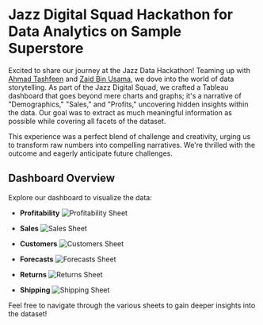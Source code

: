 # Jazz Digital Squad Hackathon for Data Analytics on Sample Superstore

Excited to share our journey at the Jazz Data Hackathon! Teaming up with [Ahmad Tashfeen](https://github.com/ahmadtash7) and [Zaid Bin Usama](https://github.com/zaidbinusama), we dove into the world of data storytelling. As part of the Jazz Digital Squad, we crafted a Tableau dashboard that goes beyond mere charts and graphs; it's a narrative of "Demographics," "Sales," and "Profits," uncovering hidden insights within the data. Our goal was to extract as much meaningful information as possible while covering all facets of the dataset.

This experience was a perfect blend of challenge and creativity, urging us to transform raw numbers into compelling narratives. We're thrilled with the outcome and eagerly anticipate future challenges.

## Dashboard Overview

Explore our dashboard to visualize the data:

- **Profitability**
  ![Profitability Sheet](https://github.com/Lethaldroid/sample_superstore_analysis_jds/assets/94099496/80fb5c5d-710e-4d6e-ae19-e4fff4b44a54)

- **Sales**
  ![Sales Sheet](https://github.com/Lethaldroid/sample_superstore_analysis_jds/assets/94099496/6f3b8a88-97bf-4899-ad7f-89a93084fdd3)

- **Customers**
  ![Customers Sheet](https://github.com/Lethaldroid/sample_superstore_analysis_jds/assets/94099496/b275fedf-7bce-481b-9dca-ff36da7bf506)

- **Forecasts**
  ![Forecasts Sheet](https://github.com/Lethaldroid/sample_superstore_analysis_jds/assets/94099496/d5b56647-d8fa-48c5-8a4a-618cb0566fe2)

- **Returns**
  ![Returns Sheet](https://github.com/Lethaldroid/sample_superstore_analysis_jds/assets/94099496/72ab3fbc-cb0e-4b57-b32a-43c6cc026ae0)

- **Shipping**
  ![Shipping Sheet](https://github.com/Lethaldroid/sample_superstore_analysis_jds/assets/94099496/047e742f-a84e-42a7-a5eb-d116c7784077)

Feel free to navigate through the various sheets to gain deeper insights into the dataset!
